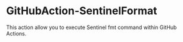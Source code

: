 # GitHubAction-SentinelFormat
This action allow you to execute Sentinel fmt command within GitHub Actions.

